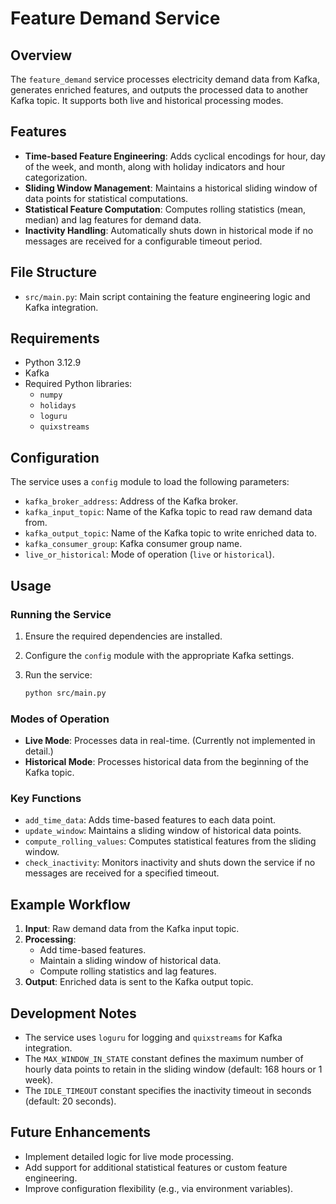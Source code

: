 # Feature Demand Service

## Overview

The `feature_demand` service processes electricity demand data from Kafka, generates enriched features, and outputs the processed data to another Kafka topic. It supports both live and historical processing modes.

## Features

- **Time-based Feature Engineering**: Adds cyclical encodings for hour, day of the week, and month, along with holiday indicators and hour categorization.
- **Sliding Window Management**: Maintains a historical sliding window of data points for statistical computations.
- **Statistical Feature Computation**: Computes rolling statistics (mean, median) and lag features for demand data.
- **Inactivity Handling**: Automatically shuts down in historical mode if no messages are received for a configurable timeout period.

## File Structure

- `src/main.py`: Main script containing the feature engineering logic and Kafka integration.

## Requirements

- Python 3.12.9
- Kafka
- Required Python libraries:
  - `numpy`
  - `holidays`
  - `loguru`
  - `quixstreams`

## Configuration

The service uses a `config` module to load the following parameters:

- `kafka_broker_address`: Address of the Kafka broker.
- `kafka_input_topic`: Name of the Kafka topic to read raw demand data from.
- `kafka_output_topic`: Name of the Kafka topic to write enriched data to.
- `kafka_consumer_group`: Kafka consumer group name.
- `live_or_historical`: Mode of operation (`live` or `historical`).

## Usage

### Running the Service

1. Ensure the required dependencies are installed.
2. Configure the `config` module with the appropriate Kafka settings.
3. Run the service:

   ```bash
   python src/main.py
   ```

### Modes of Operation

- **Live Mode**: Processes data in real-time. (Currently not implemented in detail.)
- **Historical Mode**: Processes historical data from the beginning of the Kafka topic.

### Key Functions

- `add_time_data`: Adds time-based features to each data point.
- `update_window`: Maintains a sliding window of historical data points.
- `compute_rolling_values`: Computes statistical features from the sliding window.
- `check_inactivity`: Monitors inactivity and shuts down the service if no messages are received for a specified timeout.

## Example Workflow

1. **Input**: Raw demand data from the Kafka input topic.
2. **Processing**:
   - Add time-based features.
   - Maintain a sliding window of historical data.
   - Compute rolling statistics and lag features.
3. **Output**: Enriched data is sent to the Kafka output topic.

## Development Notes

- The service uses `loguru` for logging and `quixstreams` for Kafka integration.
- The `MAX_WINDOW_IN_STATE` constant defines the maximum number of hourly data points to retain in the sliding window (default: 168 hours or 1 week).
- The `IDLE_TIMEOUT` constant specifies the inactivity timeout in seconds (default: 20 seconds).

## Future Enhancements

- Implement detailed logic for live mode processing.
- Add support for additional statistical features or custom feature engineering.
- Improve configuration flexibility (e.g., via environment variables).